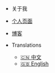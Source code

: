 - 关于我
 - [个人页面](https://me.liaronce.win)
 - [博客](https://www.liaronce.win)

- Translations
  - [:cn: 中文](/zh-cn/)
  - [:uk: English](/)